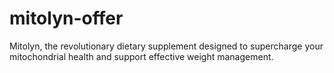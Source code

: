 # mitolyn-offer
 Mitolyn, the revolutionary dietary supplement designed to supercharge your mitochondrial health and support effective weight management.
